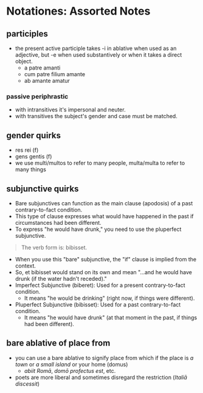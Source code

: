 # Notationes: Assorted Notes

## participles

- the present active participle takes -i in ablative when used as an 
  adjective, but -e when used substantively or when it takes a direct object. 
  - a patre amanti
  - cum patre filium amante
  - ab amante amatur

### passive periphrastic

- with intransitives it's impersonal and neuter. 
- with transitives the subject's gender and case must be matched.

## gender quirks

- res rei (f)
- gens gentis (f)
- we use multi/multos to refer to many people, multa/multa to refer to many things

## subjunctive quirks
- Bare subjunctives can function as the main clause (apodosis) of a past contrary-to-fact condition. 
- This type of clause expresses what would have happened in the past if circumstances had been different.
- To express "he would have drunk," you need to use the pluperfect subjunctive.

>    The verb form is: bibisset.

- When you use this "bare" subjunctive, the "if" clause is implied from the context. 
- So, et bibisset would stand on its own and mean "...and he would have drunk (if the water hadn't receded)."
- Imperfect Subjunctive (biberet): Used for a present contrary-to-fact condition. 
  - It means "he would be drinking" (right now, if things were different).
- Pluperfect Subjunctive (bibisset): Used for a past contrary-to-fact condition. 
  - It means "he would have drunk" (at that moment in the past, if things had been different).

## bare ablative of place from

- you can use a bare ablative to signify place from which if the place is *a town* or *a small island*
  or your home (domus)
  - *abiit Romā*, *domō profectus est*, etc.
- poets are more liberal and sometimes disregard the restriction (*Italiā discessit*)

